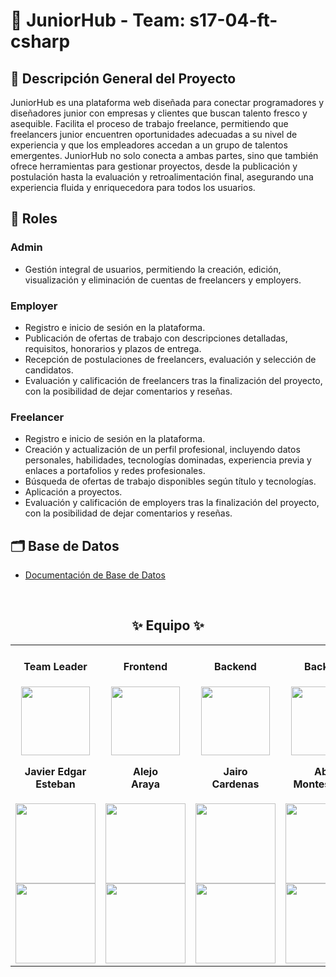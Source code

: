# 💼 JuniorHub - Team: s17-04-ft-csharp

## 📑 Descripción General del Proyecto

JuniorHub es una plataforma web diseñada para conectar programadores y diseñadores junior con empresas y clientes que buscan talento fresco y asequible. Facilita el proceso de trabajo freelance, permitiendo que freelancers junior encuentren oportunidades adecuadas a su nivel de experiencia y que los empleadores accedan a un grupo de talentos emergentes. JuniorHub no solo conecta a ambas partes, sino que también ofrece herramientas para gestionar proyectos, desde la publicación y postulación hasta la evaluación y retroalimentación final, asegurando una experiencia fluida y enriquecedora para todos los usuarios.

## 👥 Roles

### Admin

- Gestión integral de usuarios, permitiendo la creación, edición, visualización y eliminación de cuentas de freelancers y employers.

### Employer

- Registro e inicio de sesión en la plataforma.
- Publicación de ofertas de trabajo con descripciones detalladas, requisitos, honorarios y plazos de entrega.
- Recepción de postulaciones de freelancers, evaluación y selección de candidatos.
- Evaluación y calificación de freelancers tras la finalización del proyecto, con la posibilidad de dejar comentarios y reseñas.

### Freelancer

- Registro e inicio de sesión en la plataforma.
- Creación y actualización de un perfil profesional, incluyendo datos personales, habilidades, tecnologías dominadas, experiencia previa y enlaces a portafolios y redes profesionales.
- Búsqueda de ofertas de trabajo disponibles según título y tecnologías.
- Aplicación a proyectos.
- Evaluación y calificación de employers tras la finalización del proyecto, con la posibilidad de dejar comentarios y reseñas.

## 🗂️ Base de Datos

- [Documentación de Base de Datos](https://dbdocs.io/olezdev/JuniorHub)

<br>
<h2 align='center'>✨ Equipo ✨</h2>
<table align='center'>
  <tr>
    <td align='center'>
      <div>
       <h4>Team Leader</h4>
        <a href="https://www.linkedin.com/in/jesteban77/" target="_blank" rel="author">
          <img width="110" src="https://avatars.githubusercontent.com/u/86074229?v=4"/>
        </a>
          <h4 style="margin-top: 1rem;">Javier Edgar<br>Esteban</h4>
        <div style='display: flex; flex-direction: column'>
          <a href="https://www.linkedin.com/in/jesteban77/" target="_blank">
            <img style='width:8rem' src="https://img.shields.io/badge/linkedin%20-%230077B5.svg?&style=for-the-badge&logo=linkedin&logoColor=white="/>
          </a>
        </div>
        <div style='display: flex; flex-direction: column'>
          <a href="https://github.com/JavierEdgarEsteban77" target="_blank">
            <img style='width:8rem' src="https://img.shields.io/badge/GitHub-100000?style=for-the-badge&logo=github&logoColor=white)"/>
          </a>
        </div>
      </div>
    </td>
    <td align='center'>
      <div>
       <h4>Frontend</h4>
        <a href="https://www.linkedin.com/in/alejoaraya/" target="_blank" rel="author">
            <img width="110" src="https://avatars.githubusercontent.com/u/82895574?v=4"/>
        </a>
            <h4 style="margin-top: 1rem;">Alejo <br>Araya</h4>
        <div style='display: flex; flex-direction: column'>
          <a href="https://www.linkedin.com/in/alejoaraya/" target="_blank">
            <img style='width:8rem' src="https://img.shields.io/badge/linkedin%20-%230077B5.svg?&style=for-the-badge&logo=linkedin&logoColor=white="/>
          </a>
        </div>
        <div style='display: flex; flex-direction: column'>
          <a href="https://github.com/alejoaraya/" target="_blank">
            <img style='width:8rem' src="https://img.shields.io/badge/GitHub-100000?style=for-the-badge&logo=github&logoColor=white)"/>
          </a>
        </div>
      </div>
    </td>
    <td align='center'>
      <div>
       <h4>Backend</h4>
        <a href="https://www.linkedin.com/in/jairo-andre-ayllon-cardenas-9bb46b202/" target="_blank" rel="author">
          <img width="110" src="https://avatars.githubusercontent.com/u/43103053?v=4"/>
        </a>
          <h4 style="margin-top: 1rem;">Jairo <br>Cardenas</h4>
        <div style='display: flex; flex-direction: column'>
          <a href="https://www.linkedin.com/in/jairo-andre-ayllon-cardenas-9bb46b202/" target="_blank">
            <img style='width:8rem' src="https://img.shields.io/badge/linkedin%20-%230077B5.svg?&style=for-the-badge&logo=linkedin&logoColor=white="/>
          </a>
        </div>
        <div style='display: flex; flex-direction: column'>
          <a href="https://github.com/josiasisrael14/" target="_blank">
            <img style='width:8rem' src="https://img.shields.io/badge/GitHub-100000?style=for-the-badge&logo=github&logoColor=white)"/>
          </a>
        </div>
      </div>
    </td>
     <td align='center'>
      <div>
       <h4>Backend</h4>
        <a href="https://www.linkedin.com/in/abel-montes-vega/" target="_blank" rel="author">
          <img width="110" src="https://media.licdn.com/dms/image/v2/D4D03AQGUZl1TBu_bgw/profile-displayphoto-shrink_800_800/profile-displayphoto-shrink_800_800/0/1724166166376?e=1732147200&v=beta&t=LI4lFRVuIjR7wPaWazbsG_Fdw8pQ_U8Hyq0tY_rldoI"/>
        </a>
          <h4 style="margin-top: 1rem;">Abel <br>Montes Vega</h4>
        <div style='display: flex; flex-direction: column'>
          <a href="https://www.linkedin.com/in/abel-montes-vega/" target="_blank">
            <img style='width:8rem' src="https://img.shields.io/badge/linkedin%20-%230077B5.svg?&style=for-the-badge&logo=linkedin&logoColor=white)"/>
          </a>
        </div>
        <div style='display: flex; flex-direction: column'>
          <a href="https://github.com/AbelMV29/" target="_blank">
            <img style='width:8rem' src="https://img.shields.io/badge/GitHub-100000?style=for-the-badge&logo=github&logoColor=white)"/>
          </a>
        </div>
      </div>
    </td>
    <td align='center'>
      <div>
       <h4>Backend</h4>
        <a href="https://www.linkedin.com/in/leoliveradev/" target="_blank" rel="author">
          <img width="110" src="https://github.com/user-attachments/assets/c5801c51-76f8-45a2-8468-d5a6e8e3a869"/>
        </a>
          <h4 style="margin-top: 1rem;">Leonardo <br>Olivera</h4>
        <div style='display: flex; flex-direction: column'>
          <a href="https://www.linkedin.com/in/leoliveradev/" target="_blank">
            <img style='width:8rem' src="https://img.shields.io/badge/linkedin%20-%230077B5.svg?&style=for-the-badge&logo=linkedin&logoColor=white="/>
          </a>
        </div>
        <div style='display: flex; flex-direction: column'>
          <a href="https://github.com/olezdev/" target="_blank">
            <img style='width:8rem' src="https://img.shields.io/badge/GitHub-100000?style=for-the-badge&logo=github&logoColor=white)"/>
          </a>
        </div>
      </div>
    </td>
    
  </tr>
</table>

